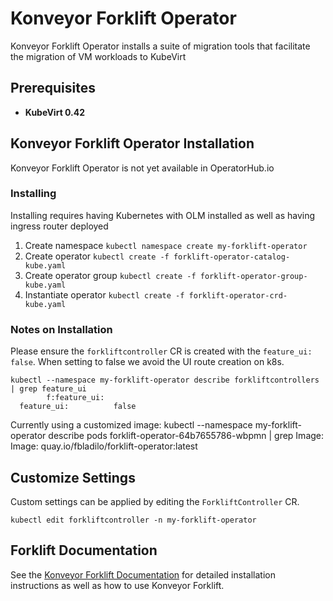 # Konveyor Forklift Operator

Konveyor Forklift Operator installs a suite of migration tools that facilitate the migration of VM workloads to KubeVirt

## Prerequisites

* __KubeVirt 0.42__

## Konveyor Forklift Operator Installation

Konveyor Forklift Operator is not yet available in OperatorHub.io

### Installing 

Installing requires having Kubernetes with OLM installed as well as having ingress router deployed

1. Create namespace `kubectl namespace create my-forklift-operator`
1. Create operator `kubectl create -f forklift-operator-catalog-kube.yaml`
1. Create operator group `kubectl create -f forklift-operator-group-kube.yaml`
1. Instantiate operator `kubectl create -f forklift-operator-crd-kube.yaml`

### Notes on Installation

Please ensure the `forkliftcontroller` CR is created with the `feature_ui: false`. 
When setting to false we avoid the UI route creation on k8s.

    kubectl --namespace my-forklift-operator describe forkliftcontrollers | grep feature_ui
            f:feature_ui:
      feature_ui:          false

Currently using a customized image:
    kubectl --namespace my-forklift-operator describe pods forklift-operator-64b7655786-wbpmn | grep Image:
      Image:         quay.io/fbladilo/forklift-operator:latest

## Customize Settings

Custom settings can be applied by editing the `ForkliftController` CR.

`kubectl edit forkliftcontroller -n my-forklift-operator`

## Forklift Documentation

See the [Konveyor Forklift Documentation](https://forklift-docs.konveyor.io/) for detailed installation instructions as well as how to use Konveyor Forklift.
